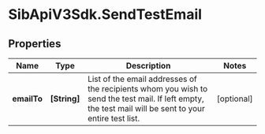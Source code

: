 # SibApiV3Sdk.SendTestEmail

## Properties
Name | Type | Description | Notes
------------ | ------------- | ------------- | -------------
**emailTo** | **[String]** | List of the email addresses of the recipients whom you wish to send the test mail. If left empty, the test mail will be sent to your entire test list. | [optional] 


